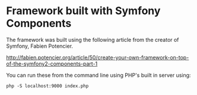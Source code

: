 Framework built with Symfony Components
=======================================

The framework was built using the following article from the creator of Symfony, Fabien Potencier.

http://fabien.potencier.org/article/50/create-your-own-framework-on-top-of-the-symfony2-components-part-1

You can run these from the command line using PHP's built in server using:

```
php -S localhost:9000 index.php
```